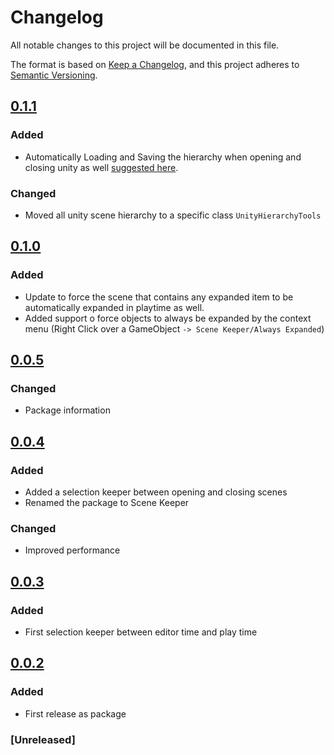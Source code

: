 # Changelog
All notable changes to this project will be documented in this file.

The format is based on [Keep a Changelog](https://keepachangelog.com/en/1.0.0/),
and this project adheres to [Semantic Versioning](https://semver.org/spec/v2.0.0.html).

## [0.1.1]
### Added
 - Automatically Loading and Saving the hierarchy when opening and closing unity as well [suggested here](https://github.com/brunomikoski/SceneKeeper/issues/6).

### Changed
 - Moved all unity scene hierarchy to a specific class `UnityHierarchyTools`

## [0.1.0]
### Added
 - Update to force the scene that contains any expanded item to be automatically expanded in playtime as well.
 - Added support o force objects to always be expanded by the context menu (Right Click over a GameObject `-> Scene Keeper/Always Expanded`)

## [0.0.5]
### Changed
 - Package information

## [0.0.4]
### Added
 - Added a selection keeper between opening and closing scenes
 - Renamed the package to Scene Keeper
### Changed
 - Improved performance

## [0.0.3]
### Added
 - First selection keeper between editor time and play time

## [0.0.2]
### Added 
 - First release as package 

### [Unreleased]


[0.1.1]: https://github.com/brunomikoski/SceneKeeper/releases/tag/v0.1.1
[0.1.0]: https://github.com/brunomikoski/SceneKeeper/releases/tag/v0.1.0
[0.0.5]: https://github.com/brunomikoski/SceneKeeper/releases/tag/v0.0.5
[0.0.4]: https://github.com/brunomikoski/SceneKeeper/releases/tag/v0.0.4
[0.0.3]: https://github.com/brunomikoski/SceneKeeper/releases/tag/v0.0.3
[0.0.2]: https://github.com/brunomikoski/SceneKeeper/releases/tag/v0.0.2



